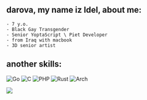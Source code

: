 ## darova, my name iz Idel, about me:
```
- 7 y.o.
- Black Gay Transgender
- Senior YoptaScript \ Piet Developer
- from Iraq with macbook
- 3D senior artist
```
## another skills:
![Go](https://img.shields.io/badge/go-%2300ADD8.svg?style=for-the-badge&logo=go&logoColor=white)
![C](https://img.shields.io/badge/c-%2300599C.svg?style=for-the-badge&logo=c&logoColor=white)
![PHP](https://img.shields.io/badge/php-%23777BB4.svg?style=for-the-badge&logo=php&logoColor=white)
![Rust](https://img.shields.io/badge/rust-%23000000.svg?style=for-the-badge&logo=rust&logoColor=white)
![Arch](https://img.shields.io/badge/Arch%20Linux-1793D1?logo=arch-linux&logoColor=fff&style=for-the-badge)


![](https://github-profile-summary-cards.vercel.app/api/cards/repos-per-language?username=Wuchiantor&theme=solarized_dark)
